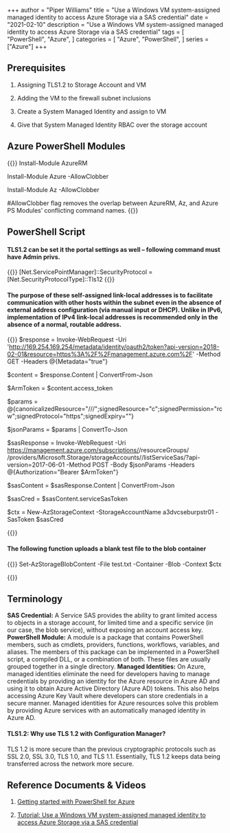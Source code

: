 +++
author = "Piper Williams"
title = "Use a Windows VM system-assigned managed identity to access Azure Storage via a SAS credential"
date = "2021-02-10"
description = "Use a Windows VM system-assigned managed identity to access Azure Storage via a SAS credential"
tags = [
    "PowerShell",
    "Azure",
]
categories = [
    "Azure",
    "PowerShell",
]
series = ["Azure"]
+++

## Prerequisites
 
1. Assigning TLS1.2 to Storage Account and VM

2. Adding the VM to the firewall subnet inclusions

3. Create a System Managed Identity and assign to VM

4. Give that System Managed Identity RBAC over the storage account 



## Azure PowerShell Modules
 {{<highlight html>}}
 Install-Module AzureRM 

 Install-Module Azure -AllowClobber 

 Install-Module Az -AllowClobber

#AllowClobber flag removes the overlap between AzureRM, Az, and Azure PS Modules’ conflicting command names. 
{{</highlight>}}



## PowerShell Script
 
#### TLS1.2 can be set it the portal settings as well – following command must have Admin privs.

{{<highlight html>}}
  [Net.ServicePointManager]::SecurityProtocol = [Net.SecurityProtocolType]::Tls12
{{</highlight>}}

#### The purpose of these self-assigned link-local addresses is to facilitate communication with other hosts within the subnet even in the absence of external address configuration (via manual input or DHCP). Unlike in IPv6, implementation of IPv4 link-local addresses is recommended only in the absence of a normal, routable address.
{{<highlight html>}}
$response = Invoke-WebRequest -Uri 'http://169.254.169.254/metadata/identity/oauth2/token?api-version=2018-02-01&resource=https%3A%2F%2Fmanagement.azure.com%2F' -Method GET -Headers @{Metadata="true"}

$content = $response.Content | ConvertFrom-Json

$ArmToken = $content.access_token


$params = @{canonicalizedResource="/<container name>/<storage account>/<blob name>";signedResource="c";signedPermission="rcw";signedProtocol="https";signedExpiry="<signed expiry>"}

$jsonParams = $params | ConvertTo-Json


$sasResponse = Invoke-WebRequest -Uri https://management.azure.com/subscriptions/<subscription>/resourceGroups/<resource group> /providers/Microsoft.Storage/storageAccounts/<storage account>/listServiceSas/?api-version=2017-06-01 -Method POST -Body $jsonParams -Headers @{Authorization="Bearer $ArmToken"}


$sasContent = $sasResponse.Content | ConvertFrom-Json

$sasCred = $sasContent.serviceSasToken



$ctx = New-AzStorageContext -StorageAccountName a3dvcseburpstr01 -SasToken $sasCred

{{</highlight >}}
#### The following function uploads a blank test file to the blob container 
 {{<highlight html>}}
Set-AzStorageBlobContent -File test.txt -Container <container name> -Blob <blob name>-Context $ctx

{{</highlight>}}

## Terminology
 
**SAS Credential:** A Service SAS provides the ability to grant limited access to objects in a storage account, for limited time and a specific service (in our case, the blob service), without exposing an account access key.
**PowerShell Module:** A module is a package that contains PowerShell members, such as cmdlets, providers, functions, workflows, variables, and aliases. The members of this package can be implemented in a PowerShell script, a compiled DLL, or a combination of both. These files are usually grouped together in a single directory.
**Managed Identities:** On Azure, managed identities eliminate the need for developers having to manage credentials by providing an identity for the Azure resource in Azure AD and using it to obtain Azure Active Directory (Azure AD) tokens. This also helps accessing Azure Key Vault where developers can store credentials in a secure manner. Managed identities for Azure resources solve this problem by providing Azure services with an automatically managed identity in Azure AD.
#### TLS1.2: Why use TLS 1.2 with Configuration Manager?

TLS 1.2 is more secure than the previous cryptographic protocols such as SSL 2.0, SSL 3.0, TLS 1.0, and TLS 1.1. Essentially, TLS 1.2 keeps data being transferred across the network more secure.

## Reference Documents & Videos
 
1. [Getting started with PowerShell for Azure](https://www.youtube.com/watch?v=3Q0jG1Doa-s&t=596s)

2. [Tutorial: Use a Windows VM system-assigned managed identity to access Azure Storage via a SAS credential](https://docs.microsoft.com/en-us/azure/active-directory/managed-identities-azure-resources/tutorial-windows-vm-access-storage-sas)